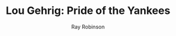 ---
title: "Lou Gehrig: Pride of the Yankees"
author: "Ray Robinson"
yearPublished: 1990
description: "A comprehensive biography of Lou Gehrig's life and career"
isbn: "978-0803294290"
review: "This definitive biography of Lou Gehrig is essential reading for any baseball fan or historian. Robinson's thorough research and intimate knowledge of the game provide readers with a complete picture of Gehrig's life, from his childhood in New York to his tragic battle with ALS."
tags: ["biography", "yankees", "career"]
---